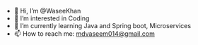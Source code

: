 - 👋 Hi, I’m @WaseeKhan
- 👀 I’m interested in Coding
- 🌱 I’m currently learning Java and Spring boot, Microservices
- 📫 How to reach me: mdvaseem014@gmail.com

<!---
WaseeKhan/WaseeKhan is a ✨ special ✨ repository because its `README.md` (this file) appears on your GitHub profile.
You can click the Preview link to take a look at your changes.
--->
